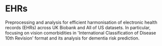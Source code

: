 # EHRs
Preprocessing and analysis for efficient harmonisation of electronic health records (EHRs) across UK Biobank and All of US datasets. In particular, focusing on vision comorbidities in 'International Classification of Disease 10th Revision' format and its analysis for dementia risk prediction. 
